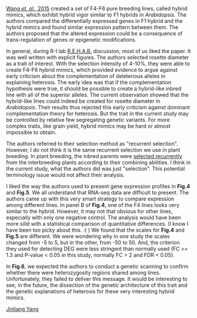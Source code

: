 

[Wang *et. al.*, 2015](http://www.pnas.org/content/112/35/E4959.long) created a set of F4-F6 pure breeding lines, called hybrid mimics, which exhibit hybrid vigor similar to F1 hybrids in *Arabidopsis*. The authors compared the differentially expressed genes in F1 hybrid and the hybrid mimics and found similar expression pattern between them. The authors proposed that the altered expression could be a consequence of trans-regulation of genes or epigenetic modifications.

In general, during R-I lab [R.E.H.A.B.](http://www.rilab.org/rehab.html) discussion, most of us liked the paper. It was well written with explicit figures. The authors selected rosette diameter as a trait of interest. With the selection intensity of 4-10%, they were able to create F4-F6 hybrid mimics, which provided evidence to argue against early criticism about the complementation of deleterious alleles in explaining heterosis. The early idea was that if the complementation hypothesis were true, it should be possible to create a hybrid-like inbred line with all of the superior alleles. The current observation showed that the hybrid-like lines could indeed be created for rosette diameter in *Arabidopsis*. Their results thus rejected this early criticism against dominant complementation theory for heterosis. But the trait in the current study may be controlled by relative few segregating genetic variants. For more complex traits, like grain yield, hybrid mimics may be hard or almost impossible to obtain.

The authors referred to their selection method as "recurrent selection". However, I do not think it is the same recurrent selection we use in plant breeding. In plant breeding, the inbred parents were [selected recurrently](https://dl.sciencesocieties.org/publications/aj/abstracts/37/2/AJ0370020134) from the interbreeding plants according to their combining abilities. I think in the current study, what the authors did was just "selection". This potential terminology issue would not affect their analysis.

I liked the way the authors used to present gene expression profiles in **Fig.4** and **Fig.5**. We all understand that RNA-seq data are difficult to present. The authors came up with this very smart strategy to compare expression among different lines. In panel B of **Fig.4**, one of the F4 lines looks very similar to the hybrid. However, it may not that obvious for other lines, especially with only one negative control. The analysis would have been more silid with a statistical comparison of quantitative differences. (I know I have been too picky about this. :( ) We found that the scales for **Fig.4** and **Fig.5** are different. We were wondering why in one study the scales changed from -5 to 5, but in the other, from -50 to 50. And, the criterion they used for detecting DEG were less stringent than normally used (FC >= 1.3 and P-value < 0.05 in this study, normally FC > 2 and FDR < 0.05).  

In **Fig.6**, we expected the authors to conduct a genetic scanning to confirm whether there were heterozygosity regions shared among lines. Unfortunately, they failed to deliver this message. It would be interesting to see, in the future, the dissection of the genetic architecture of this trait and the genetic explanations of heterosis for these very interesting hybrid mimics.

[Jinliang Yang](http://yangjl.com)